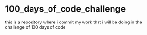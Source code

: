 # 100_days_of_code_challenge
this is a repository where i commit my work that i  will be doing in the challenge of 100 days of code
